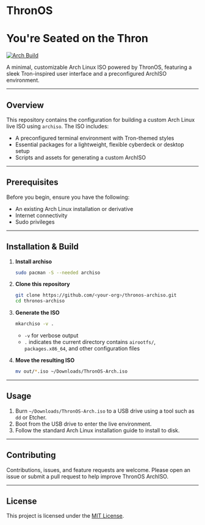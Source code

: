 # ThronOS
# You're Seated on the Thron
[![Arch Build](https://img.shields.io/badge/build-passing-brightgreen?style=flat\&logo=archlinux)](#)

A minimal, customizable Arch Linux ISO powered by ThronOS, featuring a sleek Tron-inspired user interface and a preconfigured ArchISO environment.

---

## Overview

This repository contains the configuration for building a custom Arch Linux live ISO using `archiso`. The ISO includes:

* A preconfigured terminal environment with Tron-themed styles
* Essential packages for a lightweight, flexible cyberdeck or desktop setup
* Scripts and assets for generating a custom ArchISO

---

## Prerequisites

Before you begin, ensure you have the following:

* An existing Arch Linux installation or derivative
* Internet connectivity
* Sudo privileges

---

## Installation & Build

1. **Install archiso**

   ```bash
   sudo pacman -S --needed archiso
   ```

2. **Clone this repository**

   ```bash
   git clone https://github.com/<your-org>/thronos-archiso.git
   cd thronos-archiso
   ```

3. **Generate the ISO**

   ```bash
   mkarchiso -v .
   ```

   * `-v` for verbose output
   * `.` indicates the current directory contains `airootfs/`, `packages.x86_64`, and other configuration files

4. **Move the resulting ISO**

   ```bash
   mv out/*.iso ~/Downloads/ThronOS-Arch.iso
   ```

---

## Usage

1. Burn `~/Downloads/ThronOS-Arch.iso` to a USB drive using a tool such as `dd` or Etcher.
2. Boot from the USB drive to enter the live environment.
3. Follow the standard Arch Linux installation guide to install to disk.

---

## Contributing

Contributions, issues, and feature requests are welcome. Please open an issue or submit a pull request to help improve ThronOS ArchISO.

---

## License

This project is licensed under the [MIT License](LICENSE).
